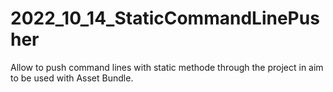 # 2022_10_14_StaticCommandLinePusher
Allow to push command lines with static methode through the project in aim to be used with Asset Bundle.
